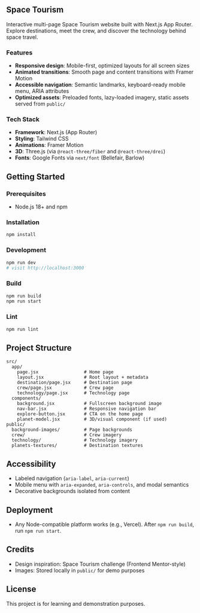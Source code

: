 ## Space Tourism

Interactive multi-page Space Tourism website built with Next.js App Router. Explore destinations, meet the crew, and discover the technology behind space travel.

### Features
- **Responsive design**: Mobile-first, optimized layouts for all screen sizes
- **Animated transitions**: Smooth page and content transitions with Framer Motion
- **Accessible navigation**: Semantic landmarks, keyboard-ready mobile menu, ARIA attributes
- **Optimized assets**: Preloaded fonts, lazy-loaded imagery, static assets served from `public/`

### Tech Stack
- **Framework**: Next.js (App Router)
- **Styling**: Tailwind CSS
- **Animations**: Framer Motion
- **3D**: Three.js (via `@react-three/fiber` and `@react-three/drei`)
- **Fonts**: Google Fonts via `next/font` (Bellefair, Barlow)

## Getting Started

### Prerequisites
- Node.js 18+ and npm

### Installation
```bash
npm install
```

### Development
```bash
npm run dev
# visit http://localhost:3000
```

### Build
```bash
npm run build
npm run start
```

### Lint
```bash
npm run lint
```

## Project Structure
```text
src/
  app/
    page.jsx                 # Home page
    layout.jsx               # Root layout + metadata
    destination/page.jsx     # Destination page
    crew/page.jsx            # Crew page
    technology/page.jsx      # Technology page
  components/
    background.jsx           # Fullscreen background image
    nav-bar.jsx              # Responsive navigation bar
    explore-button.jsx       # CTA on the home page
    planet-model.jsx         # 3D/visual component (if used)
public/
  background-images/         # Page backgrounds
  crew/                      # Crew imagery
  technology/                # Technology imagery
  planets-textures/          # Destination textures
```

## Accessibility
- Labeled navigation (`aria-label`, `aria-current`)
- Mobile menu with `aria-expanded`, `aria-controls`, and modal semantics
- Decorative backgrounds isolated from content

## Deployment
- Any Node-compatible platform works (e.g., Vercel). After `npm run build`, run `npm run start`.

## Credits
- Design inspiration: Space Tourism challenge (Frontend Mentor-style)
- Images: Stored locally in `public/` for demo purposes

## License
This project is for learning and demonstration purposes.
